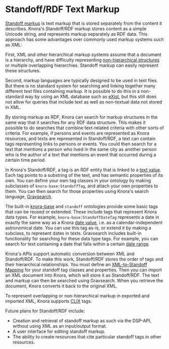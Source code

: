 <!---
 * Copyright © 2021 Data and Service Center for the Humanities and/or DaSCH Service Platform contributors.
 * SPDX-License-Identifier: Apache-2.0
-->

# Standoff/RDF Text Markup

[Standoff markup](https://lexiconse.uantwerpen.be/index.php/lexicon/markup-standoff/)
is text markup that is stored separately from the content it describes. Knora's
Standoff/RDF markup stores content as a simple Unicode string, and represents markup
separately as RDF data. This approach has some advantages over commonly used markup systems
such as XML:

First, XML and other hierarchical markup systems assume that a document is a hierarchy, and
have difficulty representing
[non-hierarchical structures](http://www.tei-c.org/release/doc/tei-p5-doc/en/html/NH.html)
or multiple overlapping hierarchies. Standoff markup can easily represent these structures.

Second, markup languages are typically designed to be used in text files. But there is no
standard system for searching and linking together many different text files containing
markup. It is possible to do this in a non-standard way by using an XML database
such as [eXist](http://exist-db.org), but this still does not allow for queries that include
text as well as non-textual data not stored in XML.

By storing markup as RDF, Knora can search for markup structures in the same way that it
searches for any RDF data structure. This makes it possible to do searches that combine
text-related criteria with other sorts of criteria. For example, if persons and events are
represented as Knora resources, and texts are represented in Standoff/RDF, a text can contain
tags representing links to persons or events. You could then search for a text that mentions a
person who lived in the same city as another person who is the author of a text that mentions an
event that occurred during a certain time period.

In Knora's Standoff/RDF, a tag is an RDF entity that is linked to a
[text value](../02-knora-ontologies/knora-base.md#textvalue). Each tag points to a substring
of the text, and has semantic properties of its own. You can define your own tag classes
in your ontology by making subclasses of `knora-base:StandoffTag`, and attach your own
properties to them. You can then search for those properties using Knora's search language,
[Gravsearch](../03-apis/api-v2/query-language.md).

The built-in [knora-base](../02-knora-ontologies/knora-base.md) and `standoff` ontologies
provide some basic tags that can be reused or extended. These include tags that represent
Knora data types. For example, `knora-base:StandoffDateTag` represents a date in exactly the
same way as a Knora [date value](../02-knora-ontologies/knora-base.md#datevalue), i.e. as a
calendar-independent astronomical date. You can use this tag as-is, or extend it by making
a subclass, to represent dates in texts. Gravsearch includes built-in functionality for
searching for these data type tags. For example, you can search for text containing a date that
falls within a certain [date range](../03-apis/api-v2/query-language.md#matching-standoff-dates).

Knora's APIs support automatic conversion between XML and Standoff/RDF. To make this work,
Standoff/RDF stores the order of tags and their hierarchical relationships. You must define an
[XML-to-Standoff Mapping](../03-apis/api-v2/xml-to-standoff-mapping.md) for your standoff tag classes and properties.
Then you can import an XML document into Knora, which will store it as Standoff/RDF. The text and markup
can then be searched using Gravsearch. When you retrieve the document, Knora converts it back to the
original XML.

To represent overlapping or non-hierarchical markup in exported and imported XML, Knora supports
[CLIX](http://conferences.idealliance.org/extreme/html/2004/DeRose01/EML2004DeRose01.html#t6) tags.

Future plans for Standoff/RDF include:

- Creation and retrieval of standoff markup as such via the DSP-API,
  without using XML as an input/output format.
- A user interface for editing standoff markup.
- The ability to create resources that cite particular standoff tags in other resources.
